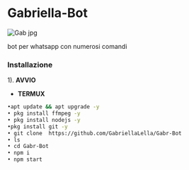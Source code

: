 # Gabriella-Bot

![Gab jpg](https://user-images.githubusercontent.com/84185597/152524762-e9ed97ea-273e-487f-91c3-09b836df24b4.png)


bot per whatsapp con numerosi comandi 



### Installazione

1). **AVVIO**
- **TERMUX**

```bash
•apt update && apt upgrade -y
• pkg install ffmpeg -y
• pkg install nodejs -y
•pkg install git -y
• git clone  https://github.com/GabriellaLella/Gabr-Bot
• ls
• cd Gabr-Bot
• npm i
• npm start
